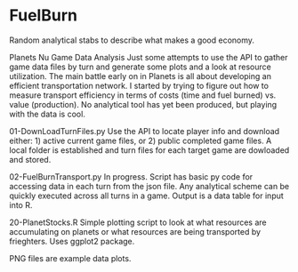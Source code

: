 # FuelBurn
Random analytical stabs to describe what makes a good economy.

Planets Nu Game Data Analysis
Just some attempts to use the API to gather game data files by turn and generate some plots and a look at resource utilization. The main battle early on in Planets is all about developing an efficient transportation network. I started by trying to figure out how to measure transport efficiency in terms of costs (time and fuel burned) vs. value (production). No analytical tool has yet been produced, but playing with the data is cool. 

01-DownLoadTurnFiles.py
    Use the API to locate player info and download either: 1) active current game files, or 2) public completed game files. A local folder is established and turn files for each target game are dowloaded and stored.

02-FuelBurnTransport.py
    In progress. Script has basic py code for accessing data in each turn from the json file. Any analytical scheme can be quickly executed across all turns in a game. Output is a data table for input into R.


20-PlanetStocks.R
    Simple plotting script to look at what resources are accumulating on planets or what resources are being transported by frieghters. Uses ggplot2 package. 


PNG files are example data plots.

